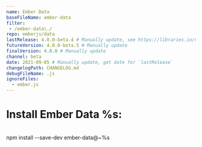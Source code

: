 ```yaml
---
name: Ember Data
baseFileName: ember-data
filter:
 - /ember-data\./
repo: emberjs/data
lastRelease: 4.0.0-beta.4 # Manually update, see https://libraries.io/npm/ember-data throughout
futureVersion: 4.0.0-beta.5 # Manually update
finalVersion: 4.0.0 # Manually update
channel: beta
date: 2021-09-05 # Manually update, get date for `lastRelease` 
changelogPath: CHANGELOG.md
debugFileName: .js
ignoreFiles:
  - ember.js
---
```

# Install Ember Data %s:
<br>
npm install --save-dev ember-data@~%s
